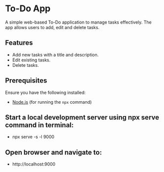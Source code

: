# To-Do App
A simple web-based To-Do application to manage tasks effectively. The app allows users to add, edit and delete tasks.

## Features
- Add new tasks with a title and description.
- Edit existing tasks.
- Delete tasks.

## Prerequisites
Ensure you have the following installed:
- [Node.js](https://nodejs.org/) (for running the `npx` command)

## Start a local development server using npx serve command in terminal:
- npx serve -s -l 9000

## Open browser and navigate to:
- http://localhost:9000
